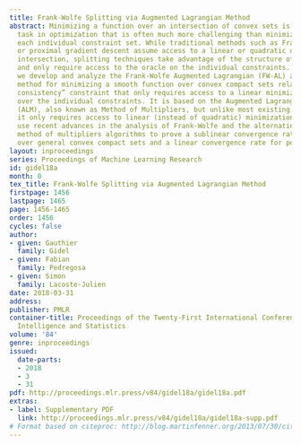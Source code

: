 ```yaml
---
title: Frank-Wolfe Splitting via Augmented Lagrangian Method
abstract: Minimizing a function over an intersection of convex sets is an important
  task in optimization that is often much more challenging than minimizing it over
  each individual constraint set. While traditional methods such as Frank-Wolfe (FW)
  or proximal gradient descent assume access to a linear or quadratic oracle on the
  intersection, splitting techniques take advantage of the structure of each sets,
  and only require access to the oracle on the individual constraints. In this work,
  we develop and analyze the Frank-Wolfe Augmented Lagrangian (FW-AL) algorithm, a
  method for minimizing a smooth function over convex compact sets related by a “linear
  consistency” constraint that only requires access to a linear minimization oracle
  over the individual constraints. It is based on the Augmented Lagrangian Method
  (ALM), also known as Method of Multipliers, but unlike most existing splitting methods,
  it only requires access to linear (instead of quadratic) minimization oracles. We
  use recent advances in the analysis of Frank-Wolfe and the alternating direction
  method of multipliers algorithms to prove a sublinear convergence rate for FW-AL
  over general convex compact sets and a linear convergence rate for polytopes.
layout: inproceedings
series: Proceedings of Machine Learning Research
id: gidel18a
month: 0
tex_title: Frank-Wolfe Splitting via Augmented Lagrangian Method
firstpage: 1456
lastpage: 1465
page: 1456-1465
order: 1456
cycles: false
author:
- given: Gauthier
  family: Gidel
- given: Fabian
  family: Pedregosa
- given: Simon
  family: Lacoste-Julien
date: 2018-03-31
address: 
publisher: PMLR
container-title: Proceedings of the Twenty-First International Conference on Artficial
  Intelligence and Statistics
volume: '84'
genre: inproceedings
issued:
  date-parts:
  - 2018
  - 3
  - 31
pdf: http://proceedings.mlr.press/v84/gidel18a/gidel18a.pdf
extras:
- label: Supplementary PDF
  link: http://proceedings.mlr.press/v84/gidel18a/gidel18a-supp.pdf
# Format based on citeproc: http://blog.martinfenner.org/2013/07/30/citeproc-yaml-for-bibliographies/
---
```

